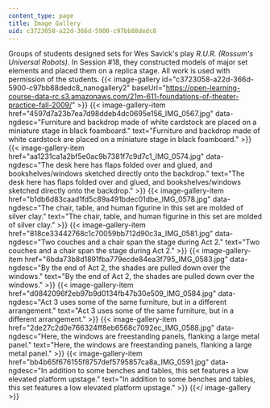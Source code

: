 ```yaml
---
content_type: page
title: Image Gallery
uid: c3723058-a22d-366d-5900-c97bb88dedc8
---
```


Groups of students designed sets for Wes Savick's play _R.U.R. (Rossum's Universal Robots)_. In Session #18, they constructed models of major set elements and placed them on a replica stage. All work is used with permission of the students.
{{< image-gallery id="c3723058-a22d-366d-5900-c97bb88dedc8_nanogallery2" baseUrl="https://open-learning-course-data-rc.s3.amazonaws.com/21m-611-foundations-of-theater-practice-fall-2009/" >}}
{{< image-gallery-item href="4597d7a23b7ea7d98ddeb4dc0695e156_IMG_0567.jpg" data-ngdesc="Furniture and backdrop made of white cardstock are placed on a miniature stage in black foamboard." text="Furniture and backdrop made of white cardstock are placed on a miniature stage in black foamboard." >}}
{{< image-gallery-item href="aa1231ca1a2bf5e0ac9b7381f7c9d7c1_IMG_0574.jpg" data-ngdesc="The desk here has flaps folded over and glued, and bookshelves/windows sketched directly onto the backdrop." text="The desk here has flaps folded over and glued, and bookshelves/windows sketched directly onto the backdrop." >}}
{{< image-gallery-item href="b1db6d83caad1fd5c89a491bdec01dbe_IMG_0578.jpg" data-ngdesc="The chair, table, and human figurine in this set are molded of silver clay." text="The chair, table, and human figurine in this set are molded of silver clay." >}}
{{< image-gallery-item href="818ce33442768c1c70059bb712d90c3a_IMG_0581.jpg" data-ngdesc="Two couches and a chair span the stage during Act 2." text="Two couches and a chair span the stage during Act 2." >}}
{{< image-gallery-item href="6bda73b8d1891fba779ecde84ea3f795_IMG_0583.jpg" data-ngdesc="By the end of Act 2, the shades are pulled down over the windows." text="By the end of Act 2, the shades are pulled down over the windows." >}}
{{< image-gallery-item href="d0842096f2eb97b9d0134fb47b30e509_IMG_0584.jpg" data-ngdesc="Act 3 uses some of the same furniture, but in a different arrangement." text="Act 3 uses some of the same furniture, but in a different arrangement." >}}
{{< image-gallery-item href="2de27c2d0e766324ff8eb6568c7092ec_IMG_0588.jpg" data-ngdesc="Here, the windows are freestanding panels, flanking a large metal panel." text="Here, the windows are freestanding panels, flanking a large metal panel." >}}
{{< image-gallery-item href="bb4b65f676155f8757def5795857ca8a_IMG_0591.jpg" data-ngdesc="In addition to some benches and tables, this set features a low elevated platform upstage." text="In addition to some benches and tables, this set features a low elevated platform upstage." >}}
{{</ image-gallery >}}